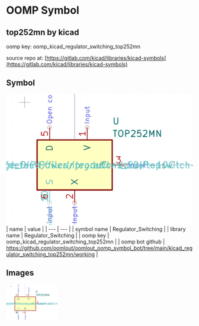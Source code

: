 # OOMP Symbol  
## top252mn  by kicad  
  
oomp key: oomp_kicad_regulator_switching_top252mn  
  
source repo at: [https://gitlab.com/kicad/libraries/kicad-symbols](https://gitlab.com/kicad/libraries/kicad-symbols)  
## Symbol  
  
[![working.png](working_600.png)](working.png)  
| name | value | 
| --- | --- | 
| symbol name | Regulator_Switching | 
| library name | Regulator_Switching | 
| oomp key | oomp_kicad_regulator_switching_top252mn | 
| oomp bot github | https://github.com/oomlout/oomlout_oomp_symbol_bot/tree/main/kicad_regulator_switching_top252mn/working | 
## Images  
  
[![working.png](working_140.png)](working.png)  
